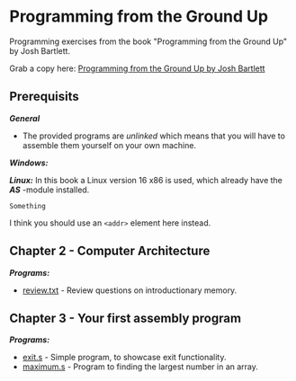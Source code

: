 # Programming from the Ground Up 
Programming exercises from the book "Programming from the Ground Up" by Josh Bartlett.

Grab a copy here: 
[Programming from the Ground Up by Josh Bartlett](https://download-mirror.savannah.gnu.org/releases/pgubook/ProgrammingGroundUp-1-0-booksize.pdf)

## Prerequisits
_**General**_
* The provided programs are _unlinked_ which means that you will have to assemble them yourself on your own machine.

_**Windows:**_

_**Linux:**_
In this book a Linux version 16 x86 is used, which already have the _**AS**_ -module installed. 


    Something
    
I think you should use an
`<addr>` element here instead.

## Chapter 2 - Computer Architecture
_**Programs:**_
*	[review.txt](https://github.com/Eqliphex/programming-from-the-ground-up/blob/master/ch02%20-%20Computer_Architecture/review.txt)  -  Review questions on introductionary memory. 


## Chapter 3 - Your first assembly program
_**Programs:**_
*	[exit.s](https://github.com/Eqliphex/programming-from-the-ground-up/blob/master/ch03%20-%20Your_First_Programs/exit.s)  -  Simple program, to showcase exit functionality.
*	[maximum.s](https://github.com/Eqliphex/programming-from-the-ground-up/blob/master/ch03%20-%20Your_First_Programs/maximum.s)  -  Program to finding the largest number in an array. 
